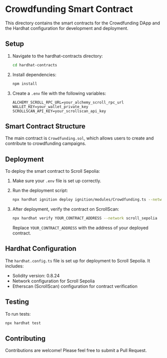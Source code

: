 # Crowdfunding Smart Contract

This directory contains the smart contracts for the Crowdfunding DApp and the Hardhat configuration for development and deployment.

## Setup

1. Navigate to the hardhat-contracts directory:

   ```bash
   cd hardhat-contracts
   ```

2. Install dependencies:

   ```bash
   npm install
   ```

3. Create a `.env` file with the following variables:

   ```
   ALCHEMY_SCROLL_RPC_URL=your_alchemy_scroll_rpc_url
   WALLET_KEY=your_wallet_private_key
   SCROLLSCAN_API_KEY=your_scrollscan_api_key
   ```

## Smart Contract Structure

The main contract is `Crowdfunding.sol`, which allows users to create and contribute to crowdfunding campaigns.

## Deployment

To deploy the smart contract to Scroll Sepolia:

1. Make sure your `.env` file is set up correctly.

2. Run the deployment script:

   ```bash
   npx hardhat ignition deploy ignition/modules/Crowdfunding.ts --network scroll_sepolia
   ```

3. After deployment, verify the contract on ScrollScan:

   ```bash
   npx hardhat verify YOUR_CONTRACT_ADDRESS --network scroll_sepolia
   ```

   Replace `YOUR_CONTRACT_ADDRESS` with the address of your deployed contract.

## Hardhat Configuration

The `hardhat.config.ts` file is set up for deployment to Scroll Sepolia. It includes:

- Solidity version: 0.8.24
- Network configuration for Scroll Sepolia
- Etherscan (ScrollScan) configuration for contract verification

## Testing

To run tests:

```bash
npx hardhat test
```

## Contributing

Contributions are welcome! Please feel free to submit a Pull Request.